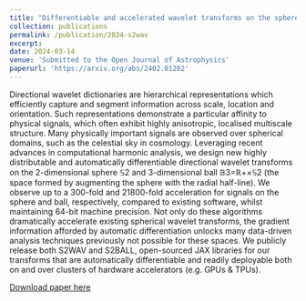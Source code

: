 ```yaml
---
title: "Differentiable and accelerated wavelet transforms on the sphere and ball"
collection: publications
permalink: /publication/2024-s2wav
excerpt:
date: 2024-03-14
venue: 'Submitted to the Open Journal of Astrophysics'
paperurl: 'https://arxiv.org/abs/2402.01282'
---
```


Directional wavelet dictionaries are hierarchical representations which efficiently capture and segment information across scale, location and orientation. Such representations demonstrate a particular affinity to physical signals, which often exhibit highly anisotropic, localised multiscale structure. Many physically important signals are observed over spherical domains, such as the celestial sky in cosmology. Leveraging recent advances in computational harmonic analysis, we design new highly distributable and automatically differentiable directional wavelet transforms on the 2-dimensional sphere 𝕊2 and 3-dimensional ball 𝔹3=ℝ+×𝕊2 (the space formed by augmenting the sphere with the radial half-line). We observe up to a 300-fold and 21800-fold acceleration for signals on the sphere and ball, respectively, compared to existing software, whilst maintaining 64-bit machine precision. Not only do these algorithms dramatically accelerate existing spherical wavelet transforms, the gradient information afforded by automatic differentiation unlocks many data-driven analysis techniques previously not possible for these spaces. We publicly release both S2WAV and S2BALL, open-sourced JAX libraries for our transforms that are automatically differentiable and readily deployable both on and over clusters of hardware accelerators (e.g. GPUs & TPUs).


[Download paper here](https://arxiv.org/abs/2402.01282)